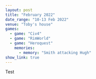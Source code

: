```yaml
---
layout: post
title: "February 2022"
date_range: "10-13 Feb 2022"
venue: "Toby's house"
games:
  - game: "Civ4"
  - game: "RimWorld"
  - game: "Heroquest"
    memories:
      - memory: "Smith attacking Hugh"
show_link: true
---
```

Test